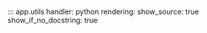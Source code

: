 ::: app.utils
    handler: python
    rendering:
      show_source: true
      show_if_no_docstring: true
